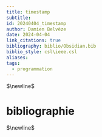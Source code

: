 ```yaml
---
title: timestamp
subtitle: 
id: 20240404_timestamp
author: Damien Belvèze
date: 2024-04-04
link_citations: true
bibliography: biblio/Obsidian.bib
biblio_style: csl\ieee.csl
aliases: 
tags:
  - programmation
---
```




$\newline$
# bibliographie
$\newline$






